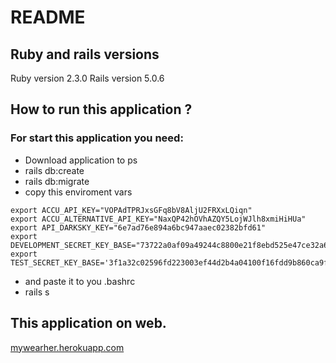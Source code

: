 # README

## Ruby and rails versions
Ruby version 2.3.0
Rails version 5.0.6

## How to run this application ?
### For start this application you need:
+ Download application to ps
+ rails db:create
+ rails db:migrate
+ copy this enviroment vars
```markup
export ACCU_API_KEY="VOPAdTPRJxsGFq8bV8AljU2FRXxLQiqn"
export ACCU_ALTERNATIVE_API_KEY="NaxQP42hOVhAZQY5LojWJlh8xmiHiHUa"
export API_DARKSKY_KEY="6e7ad76e894a6bc947aaec02382bfd61"
export DEVELOPMENT_SECRET_KEY_BASE="73722a0af09a49244c8800e21f8ebd525e47ce32a64e5e6d988623079e5e8f531f8bcd7d68aab5c94eb8107bea2e1a4769b95bcbe3ca26d5f1b43a7ac9692495"
export TEST_SECRET_KEY_BASE='3f1a32c02596fd223003ef44d2b4a04100f16fdd9b860ca9f3cc157c7db72207e14c8ca0b1b9ab002bd19188fdd6c3fc5bc886fc18259e5b1ceb8074de8b8a33'
```
+ and paste it to you .bashrc
+ rails s

## This application on web.

<a href="https://mywearher.herokuapp.com
" title="Visit mywearher!">mywearher.herokuapp.com</a>
